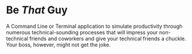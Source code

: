 # Be *That* Guy

A Command Line or Terminal application to simulate productivity through numerous
technical-sounding processes that will impress your non-technical friends and
coworkers and give your technical friends a chuckle. Your boss, however, might
not get the joke.
